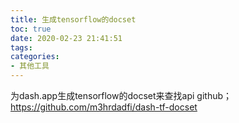 ```yaml
---
title: 生成tensorflow的docset
toc: true
date: 2020-02-23 21:41:51
tags: 
categories:
- 其他工具
---
```


为dash.app生成tensorflow的docset来查找api
github；https://github.com/m3hrdadfi/dash-tf-docset

